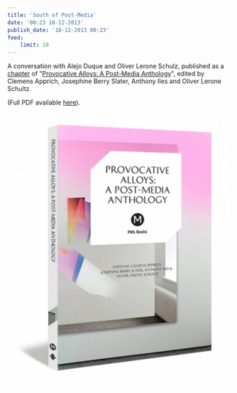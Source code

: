 ```yaml
---
title: 'South of Post-Media'
date: '00:23 18-12-2013'
publish_date: '18-12-2013 00:23'
feed:
    limit: 10
---
```


A conversation with Alejo Duque and Oliver Lerone Schulz, published as a [chapter](south-post-media.pdf) of "[Provocative Alloys: A Post-Media Anthology](https://www.metamute.org/editorial/books/provocative-alloys-post-media-anthology)", edited by Clemens Apprich, Josephine Berry Slater, Anthony Iles and Oliver Lerone Schultz.

(Full PDF available [here](https://web.archive.org/web/20231023222602/https://mediarep.org/server/api/core/bitstreams/609dd59d-984d-4cce-9cf3-59dfcece0807/content)).

![PML-anthology-3D-v4](PML-anthology-3D-v4.jpg "PML-anthology-3D-v4")